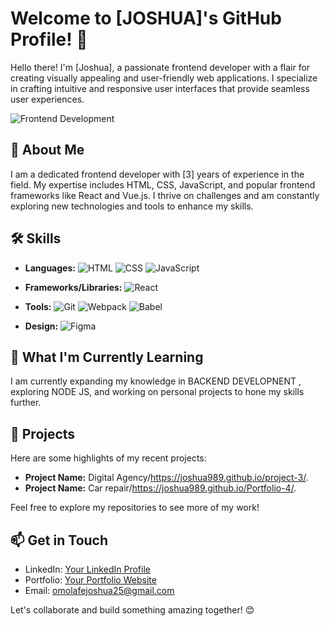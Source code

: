 # Welcome to [JOSHUA]'s GitHub Profile! 👋

Hello there! I'm [Joshua], a passionate frontend developer with a flair for creating visually appealing and user-friendly web applications. I specialize in crafting intuitive and responsive user interfaces that provide seamless user experiences.

![Frontend Development](https://pin.it/1iowqbI)

## 🚀 About Me
I am a dedicated frontend developer with [3] years of experience in the field. My expertise includes HTML, CSS, JavaScript, and popular frontend frameworks like React and Vue.js. I thrive on challenges and am constantly exploring new technologies and tools to enhance my skills.

## 🛠️ Skills
- **Languages:** 
  ![HTML](https://img.shields.io/badge/HTML-5E5E5E?style=for-the-badge&logo=html5)
  ![CSS](https://img.shields.io/badge/CSS-1572B6?style=for-the-badge&logo=css3)
  ![JavaScript](https://img.shields.io/badge/JavaScript-F7DF1E?style=for-the-badge&logo=javascript)

- **Frameworks/Libraries:** 
  ![React](https://img.shields.io/badge/React-61DAFB?style=for-the-badge&logo=react)

- **Tools:** 
  ![Git](https://img.shields.io/badge/Git-F05032?style=for-the-badge&logo=git)
  ![Webpack](https://img.shields.io/badge/Webpack-8DD6F9?style=for-the-badge&logo=webpack)
  ![Babel](https://img.shields.io/badge/Babel-F9DC3E?style=for-the-badge&logo=babel)

- **Design:** 
  ![Figma](https://img.shields.io/badge/Figma-F24E1E?style=for-the-badge&logo=figma)

## 🌱 What I'm Currently Learning
I am currently expanding my knowledge in BACKEND DEVELOPNENT , exploring NODE JS, and working on personal projects to hone my skills further.

## 🔧 Projects
Here are some highlights of my recent projects:
- **Project Name:** Digital Agency/https://joshua989.github.io/project-3/.
- **Project Name:** Car repair/https://joshua989.github.io/Portfolio-4/.

Feel free to explore my repositories to see more of my work!

## 📫 Get in Touch
- LinkedIn: [Your LinkedIn Profile](https://www.linkedin.com/in/joshua-omolafe-940078291?utm_source=share&utm_campaign=share_via&utm_content=profile&utm_medium=android_app)
- Portfolio: [Your Portfolio Website](https://www.yourwebsite.com)
- Email: omolafejoshua25@gmail.com

Let's collaborate and build something amazing together! 😊